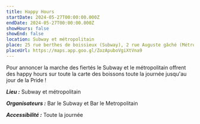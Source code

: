 ```yaml
---
title: Happy Hours
startDate: 2024-05-27T00:00:00.000Z
endDate: 2024-05-27T00:00:00.000Z
showHours: false
showEnd: false
location: Subway et métropolitain
place: 25 rue berthes de boissieux (Subway), 2 rue Auguste gâché (Métropolitain)
placeUrl: https://maps.app.goo.gl/ZozApuboVgiXtVna9
---
```


Pour annoncer la marche des fiertés le Subway et le métropolitain offrent des happy hours sur toute la carte des boissons toute la journée jusqu'au jour de la Pride !



***Lieu :*** Subway et métropolitain



***Organisateurs :*** Bar le Subway et Bar le Metropolitain

***Accessibilité :*** Toute la journée

